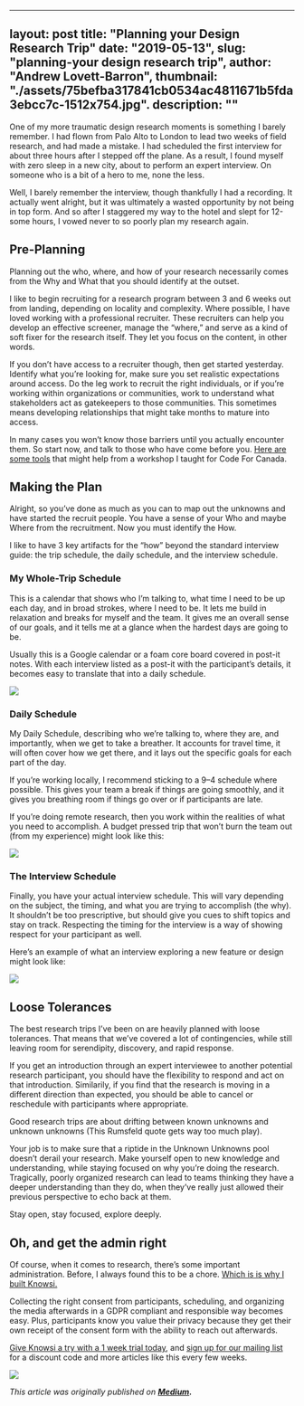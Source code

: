 
---
layout: post
title: "Planning your Design Research Trip"
date: "2019-05-13",
slug: "planning-your design research trip",
author: "Andrew Lovett-Barron",
thumbnail: "./assets/75befba317841cb0534ac4811671b5fda3ebcc7c-1512x754.jpg".
description: ""
---

One of my more traumatic design research moments is something I barely remember. I had flown from Palo Alto to London to lead two weeks of field research, and had made a mistake. I had scheduled the first interview for about three hours after I stepped off the plane. As a result, I found myself with zero sleep in a new city, about to perform an expert interview. On someone who is a bit of a hero to me, none the less.

Well, I barely remember the interview, though thankfully I had a recording. It actually went alright, but it was ultimately a wasted opportunity by not being in top form. And so after I staggered my way to the hotel and slept for 12-some hours, I vowed never to so poorly plan my research again.

## **Pre-Planning**

Planning out the who, where, and how of your research necessarily comes from the Why and What that you should identify at the outset.

I like to begin recruiting for a research program between 3 and 6 weeks out from landing, depending on locality and complexity. Where possible, I have loved working with a professional recruiter. These recruiters can help you develop an effective screener, manage the “where,” and serve as a kind of soft fixer for the research itself. They let you focus on the content, in other words.

If you don’t have access to a recruiter though, then get started yesterday. Identify what you’re looking for, make sure you set realistic expectations around access. Do the leg work to recruit the right individuals, or if you’re working within organizations or communities, work to understand what stakeholders act as gatekeepers to those communities. This sometimes means developing relationships that might take months to mature into access.

In many cases you won’t know those barriers until you actually encounter them. So start now, and talk to those who have come before you. [Here are some tools](https://medium.com/knowsi/bureaucratic-mysteries-design-tools-for-government-9842decdf9fa) that might help from a workshop I taught for Code For Canada.

## **Making the Plan**

Alright, so you’ve done as much as you can to map out the unknowns and have started the recruit people. You have a sense of your Who and maybe Where from the recruitment. Now you must identify the How.

I like to have 3 key artifacts for the “how” beyond the standard interview guide: the trip schedule, the daily schedule, and the interview schedule.

### **My Whole-Trip Schedule**

This is a calendar that shows who I’m talking to, what time I need to be up each day, and in broad strokes, where I need to be. It lets me build in relaxation and breaks for myself and the team. It gives me an overall sense of our goals, and it tells me at a glance when the hardest days are going to be.

Usually this is a Google calendar or a foam core board covered in post-it notes. With each interview listed as a post-it with the participant’s details, it becomes easy to translate that into a daily schedule.



![](./assets/60486a55113ef18b7db3e4a42ae5194a4da83084-640x640.jpg)



### **Daily Schedule**

My Daily Schedule, describing who we’re talking to, where they are, and importantly, when we get to take a breather. It accounts for travel time, it will often cover how we get there, and it lays out the specific goals for each part of the day.

If you’re working locally, I recommend sticking to a 9–4 schedule where possible. This gives your team a break if things are going smoothly, and it gives you breathing room if things go over or if participants are late.

If you’re doing remote research, then you work within the realities of what you need to accomplish. A budget pressed trip that won’t burn the team out (from my experience) might look like this:



![](./assets/3dc904707e960da74d0d662aad43639772103033-1362x828.png)

### **The Interview Schedule**

Finally, you have your actual interview schedule. This will vary depending on the subject, the timing, and what you are trying to accomplish (the why). It shouldn’t be too prescriptive, but should give you cues to shift topics and stay on track. Respecting the timing for the interview is a way of showing respect for your participant as well.

Here’s an example of what an interview exploring a new feature or design might look like:

  


![](./assets/fcbe3262eb7090725a303b0ba537bfd02a11b9ff-1372x1194.png)

## **Loose Tolerances**

The best research trips I’ve been on are heavily planned with loose tolerances. That means that we’ve covered a lot of contingencies, while still leaving room for serendipity, discovery, and rapid response.

If you get an introduction through an expert interviewee to another potential research participant, you should have the flexibility to respond and act on that introduction. Similarily, if you find that the research is moving in a different direction than expected, you should be able to cancel or reschedule with participants where appropriate.

Good research trips are about drifting between known unknowns and unknown unknowns (This Rumsfeld quote gets way too much play).

Your job is to make sure that a riptide in the Unknown Unknowns pool doesn’t derail your research. Make yourself open to new knowledge and understanding, while staying focused on why you’re doing the research. Tragically, poorly organized research can lead to teams thinking they have a deeper understanding than they do, when they’ve really just allowed their previous perspective to echo back at them.

Stay open, stay focused, explore deeply.

## **Oh, and get the admin right**

Of course, when it comes to research, there’s some important administration. Before, I always found this to be a chore. [Which is is why I built Knowsi.](https://www.knowsi.com/)

Collecting the right consent from participants, scheduling, and organizing the media afterwards in a GDPR compliant and responsible way becomes easy. Plus, participants know you value their privacy because they get their own receipt of the consent form with the ability to reach out afterwards.

[Give Knowsi a try with a 1 week trial today](https://www.knowsi.com/join), and [sign up for our mailing list](https://www.knowsi.com/?mail=true) for a discount code and more articles like this every few weeks.



![](./assets/214e7ca97916f7c7673fc14b493a9a8e024746cb-1400x847.png)

_This article was originally published on **[Medium](https://medium.com/knowsi/planning-your-design-research-trip-5eef90710026).**_
